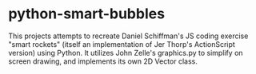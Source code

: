 # python-smart-bubbles
This projects attempts to recreate Daniel Schiffman's JS coding exercise "smart rockets" (itself an implementation of Jer Thorp's ActionScript version) using Python. It utilizes John Zelle's graphics.py to simplify on screen drawing, and implements its own 2D Vector class.
